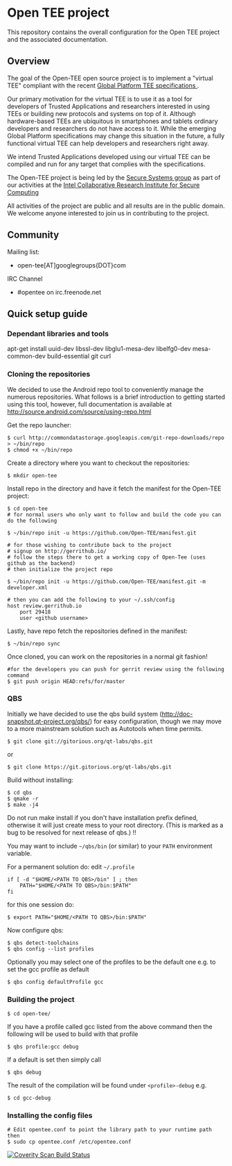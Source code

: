 Open TEE project
=======

This repository contains the overall configuration for the Open TEE project and the associated documentation.

Overview
------

The goal of the Open-TEE open source project is to implement a "virtual TEE" compliant with the recent <a href="http://globalplatform.org/specificationsdevice.asp"> Global Platform TEE specifications </a>.

Our primary motivation for the virtual TEE is to use it as a tool for developers of Trusted Applications and researchers interested in using TEEs or building new protocols and systems on top of it. Although hardware-based TEEs are ubiquitous in smartphones and tablets ordinary developers and researchers do not have access to it. While the emerging Global Platform specifications may change this situation in the future, a fully functional virtual TEE can help developers and researchers right away.

We intend Trusted Applications developed using our virtual TEE can be compiled and run for any target that complies with the specifications.

The Open-TEE project is being led by the <a href="http://se-sy.org">Secure Systems group</a> as part of our activities at the <a href="http://www.icri-sc.org/"> Intel Collaborative Research Institute for Secure Computing </a>


All activities of the project are
public and all results are in the public domain. We welcome anyone interested to join us in contributing to the project.

Community
------

Mailing list:
* open-tee[AT]googlegroups{DOT}com

IRC Channel
* #opentee on irc.freenode.net

Quick setup guide
------

### Dependant libraries and tools

apt-get install uuid-dev libssl-dev libglu1-mesa-dev libelfg0-dev mesa-common-dev build-essential git curl

### Cloning the repositories

We decided to use the Android repo tool to conveniently manage the numerous repositories.  What follows is a brief introduction to getting started using this tool, however, full documentation is available at http://source.android.com/source/using-repo.html

Get the repo launcher:

    $ curl http://commondatastorage.googleapis.com/git-repo-downloads/repo > ~/bin/repo
    $ chmod +x ~/bin/repo

Create a directory where you want to checkout the repositories:

    $ mkdir open-tee

Install repo in the directory and have it fetch the manifest for the Open-TEE project:

    $ cd open-tee
    # for normal users who only want to follow and build the code you can do the following

    $ ~/bin/repo init -u https://github.com/Open-TEE/manifest.git

    # for those wishing to contribute back to the project
    # signup on http://gerrithub.io/
    # follow the steps there to get a working copy of Open-Tee (uses github as the backend)
    # then initialize the project repo

    $ ~/bin/repo init -u https://github.com/Open-TEE/manifest.git -m developer.xml

    # then you can add the following to your ~/.ssh/config
    host review.gerrithub.io
        port 29418
        user <github username>

Lastly, have repo fetch the repositories defined in the manifest:

    $ ~/bin/repo sync

Once cloned, you can work on the repositories in a normal git fashion!

    #for the developers you can push for gerrit review using the following command
    $ git push origin HEAD:refs/for/master


### QBS

Initially we have decided to use the qbs build system (http://doc-snapshot.qt-project.org/qbs/) for easy configuration, though we may move to a more mainstream solution such as Autotools when time permits.

    $ git clone git://gitorious.org/qt-labs/qbs.git

or

    $ git clone https://git.gitorious.org/qt-labs/qbs.git

Build without installing:
    
    $ cd qbs
    $ qmake -r
    $ make -j4

Do not run make install if you don't have installation prefix defined, otherwise it will just create mess to your root directory. (This is marked as a bug to be resolved for next release of qbs.) !!

You may want to include `~/qbs/bin` (or similar) to your `PATH` environment variable.

For a permanent solution do:
edit `~/.profile`

    if [ -d "$HOME/<PATH TO QBS>/bin" ] ; then
        PATH="$HOME/<PATH TO QBS>/bin:$PATH"
    fi

for this one session do:

    $ export PATH="$HOME/<PATH TO QBS>/bin:$PATH"

Now configure qbs:

    $ qbs detect-toolchains
    $ qbs config --list profiles

Optionally you may select one of the profiles to be the default one e.g. to set the gcc profile as default

    $ qbs config defaultProfile gcc


### Building the project

    $ cd open-tee/

If you have a profile called gcc listed from the above command then the following will be used to build with that profile

    $ qbs profile:gcc debug

If a default is set then simply call

    $ qbs debug

The result of the compilation will be found under `<profile>-debug` e.g.

    $ cd gcc-debug

### Installing the config files

    # Edit opentee.conf to point the library path to your runtime path then
    $ sudo cp opentee.conf /etc/opentee.conf

<a href="https://scan.coverity.com/projects/3441">
  <img alt="Coverity Scan Build Status"
       src="https://scan.coverity.com/projects/3441/badge.svg"/>
</a>
